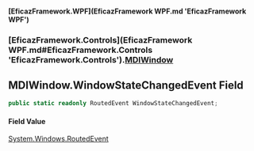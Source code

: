 #### [EficazFramework.WPF](EficazFramework WPF.md 'EficazFramework WPF')
### [EficazFramework.Controls](EficazFramework WPF.md#EficazFramework.Controls 'EficazFramework.Controls').[MDIWindow](EficazFramework.Controls/MDIWindow.md 'EficazFramework.Controls.MDIWindow')

## MDIWindow.WindowStateChangedEvent Field

```csharp
public static readonly RoutedEvent WindowStateChangedEvent;
```

#### Field Value
[System.Windows.RoutedEvent](https://docs.microsoft.com/en-us/dotnet/api/System.Windows.RoutedEvent 'System.Windows.RoutedEvent')
